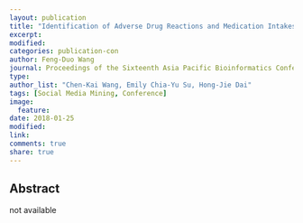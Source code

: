 ```yaml
---
layout: publication
title: "Identification of Adverse Drug Reactions and Medication Intakes on Twitter Using Various Combinations of Language Features"
excerpt:
modified:
categories: publication-con
author: Feng-Duo Wang
journal: Proceedings of the Sixteenth Asia Pacific Bioinformatics Conference Yokohama, Japan
type: 
author_list: "Chen-Kai Wang, Emily Chia-Yu Su, Hong-Jie Dai"
tags: [Social Media Mining, Conference]
image:
  feature:
date: 2018-01-25
modified: 
link: 
comments: true
share: true
---
```


## Abstract

not available
